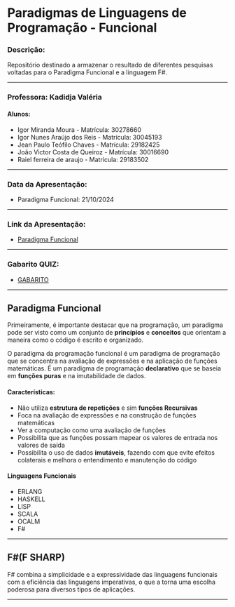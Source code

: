 # Paradigmas de Linguagens de Programação - Funcional

### **Descrição:**
Repositório destinado a armazenar o resultado de diferentes pesquisas voltadas para o Paradigma Funcional e a linguagem F#.

***

### **Professora: Kadidja Valéria**
#### **Alunos:**
   * Igor Miranda Moura - Matrícula: 30278660
   * Igor Nunes Araújo dos Reis - Matrícula: 30045193
   * Jean Paulo Teófilo Chaves - Matrícula: 29182425
   * João Victor Costa de Queiroz - Matrícula: 30016690
   * Raiel ferreira de araujo - Matrícula: 29183502

***

### **Data da Apresentação:**
   * Paradigma Funcional: 21/10/2024

***

### **Link da Apresentação:**
   * [ Paradigma Funcional ](https://view.genially.com/66f178615bdbfb34e3d4ea2d/learning-experience-didactic-unit-programacao-funcional)

***

### **Gabarito QUIZ:**
   * [ GABARITO ](https://docs.google.com/spreadsheets/d/1Kh78eKcp6aeNvTIqKl2APwW80aGetFpsJvRgJsC5J0s/edit?usp=sharing)

***

## **Paradigma Funcional**
Primeiramente, é importante destacar que na programação, um paradigma pode ser visto como um conjunto de **princípios** e **conceitos** que orientam a maneira como o código é escrito e organizado.

O paradigma da programação funcional é um paradigma de programação que se concentra na avaliação de expressões e na aplicação de funções matemáticas. É um paradigma de programação **declarativo** que se baseia em **funções puras** e na imutabilidade de dados.

#### **Características:**
   * Não utiliza **estrutura de repetições** e sim **funções Recursivas** </li>
   * Foca na avaliação de expressões e na construção de funções matemáticas </li>
   * Ver a computação como uma avaliação de funções</li>
   * Possibilita que as funções possam mapear os valores de entrada nos valores de saída</li>
   * Possibilita o uso de dados **imutáveis**, fazendo com que evite efeitos colaterais e melhora o entendimento e manutenção do código

#### **Linguagens Funcionais**
   * ERLANG
   * HASKELL
   * LISP
   * SCALA
   * OCALM
   * F#

***

## **F#(F SHARP)**
F# combina a simplicidade e a expressividade das linguagens funcionais com a eficiência das linguagens imperativas, o que a torna uma escolha poderosa para diversos tipos de aplicações.

***
